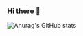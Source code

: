 ### Hi there 👋

![Anurag's GitHub stats](https://github-readme-stats.vercel.app/api?username=aleubeto&show_icons=true&theme=radical)
